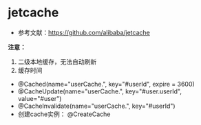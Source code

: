 # jetcache
- 参考文献：https://github.com/alibaba/jetcache

**注意：**
1. 二级本地缓存，无法自动刷新
2. 缓存时间

- @Cached(name="userCache.", key="#userId", expire = 3600)
- @CacheUpdate(name="userCache.", key="#user.userId", value="#user")
- @CacheInvalidate(name="userCache.", key="#userId")
- 创建cache实例： @CreateCache
